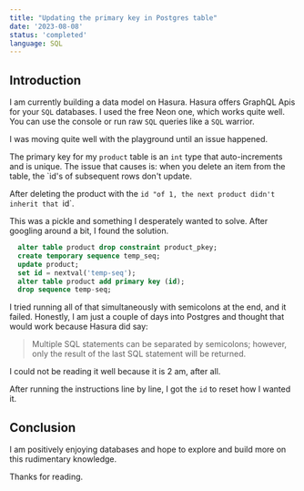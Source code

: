 ```yaml
---
title: "Updating the primary key in Postgres table"
date: '2023-08-08'
status: 'completed'
language: SQL
---
```


## Introduction

I am currently building a data model on Hasura. Hasura offers GraphQL Apis for your `SQL` databases. I used the free Neon one, which works quite well. You can use the console or run raw `SQL` queries like a `SQL` warrior.

I was moving quite well with the playground until an issue happened. 

The primary key for my `product` table is an `int` type that auto-increments and is unique. The issue that causes is: when you delete an item from the table, the `id's of subsequent rows don't update.

After deleting the product with the `id "of 1, the next product didn't inherit that `id`. 

This was a pickle and something I desperately wanted to solve. After googling around a bit, I found the solution.


```SQL
  alter table product drop constraint product_pkey;
  create temporary sequence temp_seq;
  update product;
  set id = nextval('temp-seq');
  alter table product add primary key (id);
  drop sequence temp-seq;
```

I tried running all of that simultaneously with semicolons at the end, and it failed. Honestly, I am just a couple of days into Postgres and thought that would work because Hasura did say:

> Multiple SQL statements can be separated by semicolons; however, only the result of the last SQL statement will be returned.

I could not be reading it well because it is 2 am, after all.

After running the instructions line by line, I got the `id` to reset how I wanted it.

## Conclusion

I am positively enjoying databases and hope to explore and build more on this rudimentary knowledge.

Thanks for reading.